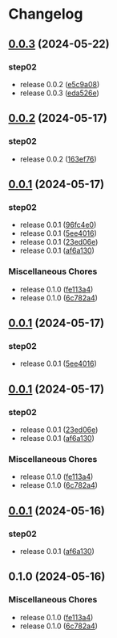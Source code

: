 # Changelog

## [0.0.3](https://github.com/VictorNuzhdin/sf-victn-diploma-0-app1/compare/v0.0.2...v0.0.3) (2024-05-22)


### step02

* release 0.0.2 ([e5c9a08](https://github.com/VictorNuzhdin/sf-victn-diploma-0-app1/commit/e5c9a08b386bfe9a28607c8b0d70fab92a2dab76))
* release 0.0.3 ([eda526e](https://github.com/VictorNuzhdin/sf-victn-diploma-0-app1/commit/eda526ec86ce5369ee2f976dff0e7b17b88f5cba))

## [0.0.2](https://github.com/VictorNuzhdin/sf-victn-diploma-0-app1/compare/v0.0.1...v0.0.2) (2024-05-17)


### step02

* release 0.0.2 ([163ef76](https://github.com/VictorNuzhdin/sf-victn-diploma-0-app1/commit/163ef765f9e15d4b3aa95f10b4473c7a703bda9c))

## [0.0.1](https://github.com/VictorNuzhdin/sf-victn-diploma-0-app1/compare/v0.0.1...v0.0.1) (2024-05-17)


### step02

* release 0.0.1 ([96fc4e0](https://github.com/VictorNuzhdin/sf-victn-diploma-0-app1/commit/96fc4e0037c97ec3ad25385f7a8ad67069f8174c))
* release 0.0.1 ([5ee4016](https://github.com/VictorNuzhdin/sf-victn-diploma-0-app1/commit/5ee4016eeef7fbe7b4602fd2c19215597d4b240c))
* release 0.0.1 ([23ed06e](https://github.com/VictorNuzhdin/sf-victn-diploma-0-app1/commit/23ed06e17f960cff293953fd42c05ade9fd26832))
* release 0.0.1 ([af6a130](https://github.com/VictorNuzhdin/sf-victn-diploma-0-app1/commit/af6a130ba6c2a0cc6d15541f1e54dc6372d63c74))


### Miscellaneous Chores

* release 0.1.0 ([fe113a4](https://github.com/VictorNuzhdin/sf-victn-diploma-0-app1/commit/fe113a477509c69bd94d25e776e2852ff01fa328))
* release 0.1.0 ([6c782a4](https://github.com/VictorNuzhdin/sf-victn-diploma-0-app1/commit/6c782a44a99acab094763252e0dc78ac074ba863))

## [0.0.1](https://github.com/VictorNuzhdin/sf-victn-diploma-0-app1/compare/v0.0.1...v0.0.1) (2024-05-17)


### step02

* release 0.0.1 ([5ee4016](https://github.com/VictorNuzhdin/sf-victn-diploma-0-app1/commit/5ee4016eeef7fbe7b4602fd2c19215597d4b240c))

## [0.0.1](https://github.com/VictorNuzhdin/sf-victn-diploma-0-app1/compare/v0.0.1...v0.0.1) (2024-05-17)


### step02

* release 0.0.1 ([23ed06e](https://github.com/VictorNuzhdin/sf-victn-diploma-0-app1/commit/23ed06e17f960cff293953fd42c05ade9fd26832))
* release 0.0.1 ([af6a130](https://github.com/VictorNuzhdin/sf-victn-diploma-0-app1/commit/af6a130ba6c2a0cc6d15541f1e54dc6372d63c74))


### Miscellaneous Chores

* release 0.1.0 ([fe113a4](https://github.com/VictorNuzhdin/sf-victn-diploma-0-app1/commit/fe113a477509c69bd94d25e776e2852ff01fa328))
* release 0.1.0 ([6c782a4](https://github.com/VictorNuzhdin/sf-victn-diploma-0-app1/commit/6c782a44a99acab094763252e0dc78ac074ba863))

## [0.0.1](https://github.com/VictorNuzhdin/sf-victn-diploma-0-app1/compare/v0.1.0...v0.0.1) (2024-05-16)


### step02

* release 0.0.1 ([af6a130](https://github.com/VictorNuzhdin/sf-victn-diploma-0-app1/commit/af6a130ba6c2a0cc6d15541f1e54dc6372d63c74))

## 0.1.0 (2024-05-16)


### Miscellaneous Chores

* release 0.1.0 ([fe113a4](https://github.com/VictorNuzhdin/sf-victn-diploma-0-app1/commit/fe113a477509c69bd94d25e776e2852ff01fa328))
* release 0.1.0 ([6c782a4](https://github.com/VictorNuzhdin/sf-victn-diploma-0-app1/commit/6c782a44a99acab094763252e0dc78ac074ba863))
